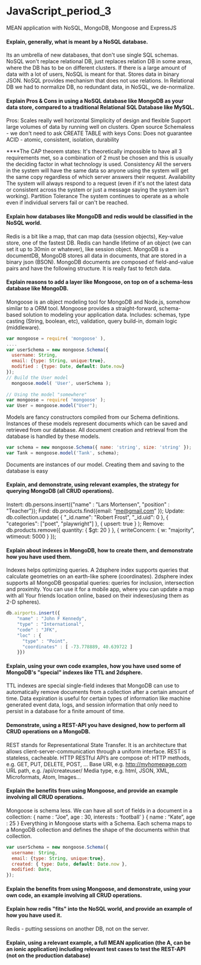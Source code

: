 # JavaScript_period_3
MEAN application with NoSQL, MongoDB, Mongoose and ExpressJS


#### Explain, generally, what is meant by a NoSQL database.
Its an umbrella of new databases, that don't use single SQL schemas. NoSQL won't replace relational DB, just replaces relation DB in some areas, where the DB has to be on different clusters. If there is a large amount of data with a lot of users, NoSQL is meant for that. Stores data in binary JSON.
NoSQL provides mechanism that does not use relations. In Relational DB we had to normalize DB, no redundant data, in NoSQL, we de-normalize.

#### Explain Pros & Cons in using a NoSQL database like MongoDB as your data store, compared to a traditional Relational SQL Database like MySQL.
Pros:
Scales really well horizontal
Simplicity of design and flexible
Support large volumes of data by running well on clusters.
Open source
Schemaless - we don't need to ask CREATE TABLE with keys
Cons:
Does not guarantee ACID - atomic, consistent, isolation, durability

****The CAP theorem states:
It's theoretically impossible to have all 3 requirements met, so a combination of 2 must be chosen and this is usually the deciding factor in what technology is used. 
Consistency
All the servers in the system will have the same data so anyone using the system will get the same copy regardless of which server answers their request.
Availability
The system will always respond to a request (even if it's not the latest data or consistent across the system or just a message saying the system isn't working).
Partition Tolerance
The system continues to operate as a whole even if individual servers fail or can't be reached.

#### Explain how databases like MongoDB and redis would be classified in the NoSQL world.
Redis is a bit like a map, that can map data (session objects), Key-value store, one of the fastest DB. Redis can handle lifetime of an object (we can set it up to 30min or whatever), like session object.
MongoDB is a documentDB, MongoDB stores all data in documents, that are stored in a binary json (BSON). MongoDB documents are composed of field-and-value pairs and have the following structure. It is really fast to fetch data.

#### Explain reasons to add a layer like Mongoose, on top on of a schema-less database like MongoDB.
Mongoose is an object modeling tool for MongoDB and Node.js, somehow similar to a ORM tool. Mongoose provides a straight-forward, schema-based solution to modeling your application data. Includes: schemas, type casting (String, boolean, etc), validation, query build-in, domain logic (middleware).
```javascript
var mongoose = require( 'mongoose' ),
....
var userSchema = new mongoose.Schema({
  username: String,
  email: {type: String, unique:true},
  modified : {type: Date, default: Date.now}
});
// Build the User model
  mongoose.model( 'User', userSchema );
           
// Using the model "somewhere"
var mongoose = require( 'mongoose' );
var User = mongoose.model("User");
```
Models are fancy constructors compiled from our Schema definitions. Instances of these models represent documents which can be saved and retrieved from our database. All document creation and retrieval from the database is handled by these models.
```javascript
var schema = new mongoose.Schema({ name: 'string', size: 'string' });
var Tank = mongoose.model('Tank', schema);
```
Documents are instances of our model. Creating them and saving to the database is easy

#### Explain, and demonstrate, using relevant examples, the strategy for querying MongoDB (all CRUD operations).
Instert:
db.persons.insert({"name" : "Lars Mortensen", "position" : "Teacher"});
Find:
db.products.find({email: “me@gmail.com” });
Update:
db.collection.update( { "_id.name": "Robert Frost", "_id.uid": 0 },
   { "categories": ["poet", "playwright"] },
   { upsert: true } );
Remove:
db.products.remove({ quantity: { $gt: 20 } },
    { writeConcern: { w: "majority", wtimeout: 5000 } });

#### Explain about indexes in MongoDB, how to create them, and demonstrate how you have used them.
Indexes helps optimizing queries. A 2dsphere index supports queries that calculate geometries on an earth-like sphere (coordinates). 2dsphere index supports all MongoDB geospatial queries: queries for inclusion, intersection and proximity.
You can use it for a mobile app, where you can update a map with all Your friends location online, based on their indexes(using them as 2-D spheres).
```javascript
db.airports.insert({
    "name" : "John F Kennedy",
    "type" : "International",
    "code" : "JFK",
    "loc" : {
      "type" : "Point",
      "coordinates" : [ -73.778889, 40.639722 ]
    }})
```

#### Explain, using your own code examples, how you have used some of MongoDB's "special" indexes like TTL and 2dsphere.
TTL indexes are special single-field indexes that MongoDB can use to automatically remove documents from a collection after a certain amount of time.
Data expiration is useful for certain types of information like machine generated event data, logs, and session information that only need to persist in a database for a finite amount of time.

#### Demonstrate, using a REST-API you have designed, how to perform all CRUD operations on a MongoDB.
REST stands for Representational State Transfer. It is an architecture that allows client-server-communication through a uniform interface. REST is stateless, cacheable.
HTTP RESTful API’s are compose of:
HTTP methods, e.g. GET, PUT, DELETE, POST, …
Base URI, e.g. http://myhomepage.com
URL path, e.g. /api/createuser/
Media type, e.g. html, JSON, XML, Microformats, Atom, Images…


#### Explain the benefits from using Mongoose, and provide an example involving all CRUD operations.
Mongoose is schema less. We can have all sort of fields in a document in a collection:
{ name : “Joe”, age : 30, interests : ‘football’ }
{ name : “Kate”, age : 25 }
Everything in Mongoose starts with a Schema. Each schema maps to a MongoDB collection and defines the shape of the documents within that collection.
```javascript
var userSchema = new mongoose.Schema({
  username: String,
  email: {type: String, unique:true},
  created: { type: Date, default: Date.now },
  modified: Date,
});
```
#### Explain the benefits from using Mongoose, and demonstrate, using your own code, an example involving all CRUD operations.

#### Explain how redis "fits" into the NoSQL world, and provide an example of how you have used it.
Redis - putting sessions on another DB, not on the server.

#### Explain, using a relevant example, a full MEAN application (the A, can be an ionic application) including relevant test cases to test the REST-API (not on the production database)
